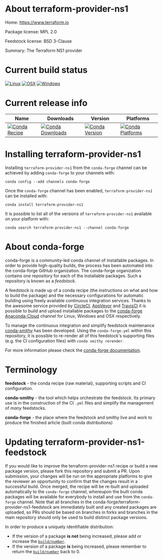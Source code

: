 About terraform-provider-ns1
============================

Home: https://www.terraform.io

Package license: MPL 2.0

Feedstock license: BSD 3-Clause

Summary: The Terraform NS1 provider



Current build status
====================

[![Linux](https://img.shields.io/circleci/project/github/conda-forge/terraform-provider-ns1-feedstock/master.svg?label=Linux)](https://circleci.com/gh/conda-forge/terraform-provider-ns1-feedstock)
[![OSX](https://img.shields.io/travis/conda-forge/terraform-provider-ns1-feedstock/master.svg?label=macOS)](https://travis-ci.org/conda-forge/terraform-provider-ns1-feedstock)
[![Windows](https://img.shields.io/appveyor/ci/conda-forge/terraform-provider-ns1-feedstock/master.svg?label=Windows)](https://ci.appveyor.com/project/conda-forge/terraform-provider-ns1-feedstock/branch/master)

Current release info
====================

| Name | Downloads | Version | Platforms |
| --- | --- | --- | --- |
| [![Conda Recipe](https://img.shields.io/badge/recipe-terraform--provider--ns1-green.svg)](https://anaconda.org/conda-forge/terraform-provider-ns1) | [![Conda Downloads](https://img.shields.io/conda/dn/conda-forge/terraform-provider-ns1.svg)](https://anaconda.org/conda-forge/terraform-provider-ns1) | [![Conda Version](https://img.shields.io/conda/vn/conda-forge/terraform-provider-ns1.svg)](https://anaconda.org/conda-forge/terraform-provider-ns1) | [![Conda Platforms](https://img.shields.io/conda/pn/conda-forge/terraform-provider-ns1.svg)](https://anaconda.org/conda-forge/terraform-provider-ns1) |

Installing terraform-provider-ns1
=================================

Installing `terraform-provider-ns1` from the `conda-forge` channel can be achieved by adding `conda-forge` to your channels with:

```
conda config --add channels conda-forge
```

Once the `conda-forge` channel has been enabled, `terraform-provider-ns1` can be installed with:

```
conda install terraform-provider-ns1
```

It is possible to list all of the versions of `terraform-provider-ns1` available on your platform with:

```
conda search terraform-provider-ns1 --channel conda-forge
```


About conda-forge
=================

conda-forge is a community-led conda channel of installable packages.
In order to provide high-quality builds, the process has been automated into the
conda-forge GitHub organization. The conda-forge organization contains one repository
for each of the installable packages. Such a repository is known as a *feedstock*.

A feedstock is made up of a conda recipe (the instructions on what and how to build
the package) and the necessary configurations for automatic building using freely
available continuous integration services. Thanks to the awesome service provided by
[CircleCI](https://circleci.com/), [AppVeyor](https://www.appveyor.com/)
and [TravisCI](https://travis-ci.org/) it is possible to build and upload installable
packages to the [conda-forge](https://anaconda.org/conda-forge)
[Anaconda-Cloud](https://anaconda.org/) channel for Linux, Windows and OSX respectively.

To manage the continuous integration and simplify feedstock maintenance
[conda-smithy](https://github.com/conda-forge/conda-smithy) has been developed.
Using the ``conda-forge.yml`` within this repository, it is possible to re-render all of
this feedstock's supporting files (e.g. the CI configuration files) with ``conda smithy rerender``.

For more information please check the [conda-forge documentation](https://conda-forge.org/docs/).

Terminology
===========

**feedstock** - the conda recipe (raw material), supporting scripts and CI configuration.

**conda-smithy** - the tool which helps orchestrate the feedstock.
                   Its primary use is in the construction of the CI ``.yml`` files
                   and simplify the management of *many* feedstocks.

**conda-forge** - the place where the feedstock and smithy live and work to
                  produce the finished article (built conda distributions)


Updating terraform-provider-ns1-feedstock
=========================================

If you would like to improve the terraform-provider-ns1 recipe or build a new
package version, please fork this repository and submit a PR. Upon submission,
your changes will be run on the appropriate platforms to give the reviewer an
opportunity to confirm that the changes result in a successful build. Once
merged, the recipe will be re-built and uploaded automatically to the
`conda-forge` channel, whereupon the built conda packages will be available for
everybody to install and use from the `conda-forge` channel.
Note that all branches in the conda-forge/terraform-provider-ns1-feedstock are
immediately built and any created packages are uploaded, so PRs should be based
on branches in forks and branches in the main repository should only be used to
build distinct package versions.

In order to produce a uniquely identifiable distribution:
 * If the version of a package **is not** being increased, please add or increase
   the [``build/number``](https://conda.io/docs/user-guide/tasks/build-packages/define-metadata.html#build-number-and-string).
 * If the version of a package **is** being increased, please remember to return
   the [``build/number``](https://conda.io/docs/user-guide/tasks/build-packages/define-metadata.html#build-number-and-string)
   back to 0.

